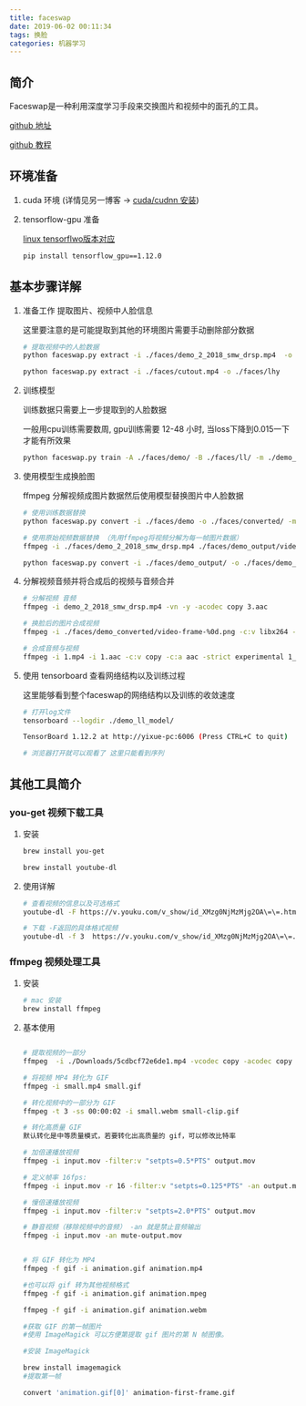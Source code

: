 ```yaml
---
title: faceswap
date: 2019-06-02 00:11:34
tags: 换脸
categories: 机器学习
---
```


## 简介

Faceswap是一种利用深度学习手段来交换图片和视频中的面孔的工具。

[github 地址](https://github.com/deepfakes/faceswap)

[github 教程](https://github.com/deepfakes/faceswap/blob/master/USAGE.md)

## 环境准备

1. cuda 环境 (详情见另一博客 -> [cuda/cudnn 安装](https://shuai93.github.io/2019/05/28/cuda/))

2. tensorflow-gpu 准备

    [linux tensorflwo版本对应](https://tensorflow.google.cn/install/source)

    ```bash
    pip install tensorflow_gpu==1.12.0
    ```

## 基本步骤详解

1. 准备工作 提取图片、视频中人脸信息

    这里要注意的是可能提取到其他的环境图片需要手动删除部分数据

    ```bash
    # 提取视频中的人脸数据
    python faceswap.py extract -i ./faces/demo_2_2018_smw_drsp.mp4  -o ./faces/demo

    python faceswap.py extract -i ./faces/cutout.mp4 -o ./faces/lhy

    ```

2. 训练模型

    训练数据只需要上一步提取到的人脸数据

    一般用cpu训练需要数周, gpu训练需要 12-48 小时, 当loss下降到0.015一下才能有所效果

    ```bash
    python faceswap.py train -A ./faces/demo/ -B ./faces/ll/ -m ./demo_ll_model

    ```

3. 使用模型生成换脸图

    ffmpeg 分解视频成图片数据然后使用模型替换图片中人脸数据

    ```bash
    # 使用训练数据替换
    python faceswap.py convert -i ./faces/demo -o ./faces/converted/ -m ./demo_ll_model

    # 使用原始视频数据替换 （先用ffmpeg将视频分解为每一帧图片数据）
    ffmpeg -i ./faces/demo_2_2018_smw_drsp.mp4 ./faces/demo_output/video-frame-%d.png

    python faceswap.py convert -i ./faces/demo_output/ -o ./faces/demo_converted/ -m ./demo_ll_model

    ```

4. 分解视频音频并将合成后的视频与音频合并

    ```bash
    # 分解视频 音频
    ffmpeg -i demo_2_2018_smw_drsp.mp4 -vn -y -acodec copy 3.aac

    # 换脸后的图片合成视频
    ffmpeg -i ./faces/demo_converted/video-frame-%0d.png -c:v libx264 -vf "fps=25,format=yuv420p" lz_demo.mp4

    # 合成音频与视频
    ffmpeg -i 1.mp4 -i 1.aac -c:v copy -c:a aac -strict experimental 1_yzx.mp4
    ```

5. 使用 tensorboard 查看网络结构以及训练过程

    这里能够看到整个faceswap的网络结构以及训练的收敛速度

    ```bash
    # 打开log文件
    tensorboard --logdir ./demo_ll_model/

    TensorBoard 1.12.2 at http://yixue-pc:6006 (Press CTRL+C to quit)

    # 浏览器打开就可以观看了 这里只能看到序列

    ```

## 其他工具简介

### you-get 视频下载工具

1. 安装

    ```bash
    brew install you-get

    brew install youtube-dl

    ```

2. 使用详解

    ```bash
    # 查看视频的信息以及可选格式
    youtube-dl -F https://v.youku.com/v_show/id_XMzg0NjMzMjg2OA\=\=.html\?spm\=a2h0k.11417342.soresults.dtitle

    # 下载 -F返回的具体格式视频
    youtube-dl -f 3  https://v.youku.com/v_show/id_XMzg0NjMzMjg2OA\=\=.html\?spm\=a2h0k.11417342.soresults.dtitle

    ```

### ffmpeg 视频处理工具

1. 安装

    ```bash
    # mac 安装
    brew install ffmpeg
    ```

2. 基本使用

    ```bash

    # 提取视频的一部分
    ffmpeg  -i ./Downloads/5cdbcf72e6de1.mp4 -vcodec copy -acodec copy -ss 00:08:10 -to 00:13:00 ./Downloads/cutout.mp4 -y

    # 将视频 MP4 转化为 GIF
    ffmpeg -i small.mp4 small.gif

    # 转化视频中的一部分为 GIF
    ffmpeg -t 3 -ss 00:00:02 -i small.webm small-clip.gif

    # 转化高质量 GIF
    默认转化是中等质量模式，若要转化出高质量的 gif，可以修改比特率

    # 加倍速播放视频
    ffmpeg -i input.mov -filter:v "setpts=0.5*PTS" output.mov

    # 定义帧率 16fps:
    ffmpeg -i input.mov -r 16 -filter:v "setpts=0.125*PTS" -an output.mov

    # 慢倍速播放视频
    ffmpeg -i input.mov -filter:v "setpts=2.0*PTS" output.mov

    # 静音视频（移除视频中的音频） -an 就是禁止音频输出
    ffmpeg -i input.mov -an mute-output.mov


    # 将 GIF 转化为 MP4
    ffmpeg -f gif -i animation.gif animation.mp4

    #也可以将 gif 转为其他视频格式
    ffmpeg -f gif -i animation.gif animation.mpeg

    ffmpeg -f gif -i animation.gif animation.webm

    #获取 GIF 的第一帧图片
    #使用 ImageMagick 可以方便第提取 gif 图片的第 N 帧图像。

    #安装 ImageMagick

    brew install imagemagick
    #提取第一帧

    convert 'animation.gif[0]' animation-first-frame.gif

    ```
